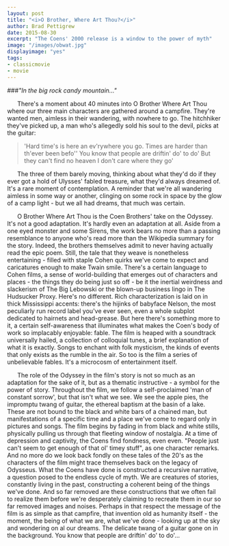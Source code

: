 ```yaml
---
layout: post
title: "<i>O Brother, Where Art Thou?</i>"
author: Brad Pettigrew
date: 2015-08-30
excerpt: "The Coens' 2000 release is a window to the power of myth"
image: "/images/obwat.jpg"
displayimage: "yes"
tags:
- classicmovie
- movie
---
```

###*"In the big rock candy mountain..."*
<br>

&nbsp;&nbsp;&nbsp;&nbsp;&nbsp;&nbsp;There's a moment about 40 minutes into O Brother Where Art Thou where our three main characters are gathered around a campfire. They're wanted men, aimless in their wandering, with nowhere to go. The hitchhiker they've picked up, a man who's allegedly sold his soul to the devil, picks at the guitar:

> 'Hard time's is here an ev'rywhere you go. 
> Times are harder than th'ever been befo'' 
> You know that people are driftin' do' to do'
> But they can't find no heaven
> I don't care where they go'

&nbsp;&nbsp;&nbsp;&nbsp;&nbsp;&nbsp;The three of them barely moving, thinking about what they'd do if they ever got a hold of Ulysses' fabled treasure, what they'd always dreamed of. It's a rare moment of contemplation. A reminder that we're all wandering aimless in some way or another, clinging on some rock in space by the glow of a camp light - but we all had dreams, that much was certain.
	
&nbsp;&nbsp;&nbsp;&nbsp;&nbsp;&nbsp;O Brother Where Art Thou is the Coen Brothers' take on the Odyssey. It's not a good adaptation. It's hardly even an adaptation at all. Aside from a one eyed monster and some Sirens, the work bears no more than a passing resemblance to anyone who's read more than the Wikipedia summary for the story. Indeed, the brothers themselves admit to never having actually read the epic poem. Still, the tale that they weave is nonetheless entertaining - filled with staple Cohen quirks we've come to expect and caricatures enough to make Twain smile. There's a certain language to Cohen films, a sense of world-building that emerges out of characters and places - the things they do being just so off - be it the inertial weirdness and slackerism of The Big Lebowski or the blown-up business lingo in The Hudsucker Proxy. Here's no different. Rich characterization is laid on in thick Mississippi accents: there's the hijinks of babyface Nelson, the most peculiarly run record label you've ever seen, even a whole subplot dedicated to hairnets and head-grease. But here there's something more to it, a certain self-awareness that illuminates what makes the Coen's body of work so implacably enjoyable: fable. The film is heaped with a soundtrack universally hailed, a collection of colloquial tunes, a brief explanation of what it is exactly. Songs to enchant with folk mysticism, the kinds of events that only exists as the rumble in the air. So too is the film a series of unbelievable fables. It's a microcosm of entertainment itself.
	
&nbsp;&nbsp;&nbsp;&nbsp;&nbsp;&nbsp;The role of the Odyssey in the film's story is not so much as an adaptation for the sake of it, but as a thematic instructive - a symbol for the power of story. Throughout the film, we follow a self-proclaimed 'man of constant sorrow', but that isn't what we see. We see the apple pies, the impromptu twang of guitar, the ethereal baptism at the basin of a lake. These are not bound to the black and white bars of a chained man, but manifestations of a specific time and a place we've come to regard only in pictures and songs. The film begins by fading in from black and white stills, physically pulling us through that fleeting window of nostalgia. At a time of depression and captivity, the Coens find fondness, even even. "People just can't seem to get enough of that ol' timey stuff", as one character remarks. And no more do we look back fondly on these tales of the 20's as the characters of the film might trace themselves back on the legacy of Odysseus. What the Coens have done is constructed a recursive narrative, a question posed to the endless cycle of myth. We are creatures of stories, constantly living in the past, constructing a coherent being of the things we've done. And so far removed are these constructions that we often fail to realize them before we're desperately claiming to recreate them in our so far removed images and noises. Perhaps in that respect the message of the film is as simple as that campfire, that invention old as humanity itself - the moment, the being of what we are, what we've done - looking up at the sky and wondering on al our dreams. The delicate twang of a guitar gone on in the background. You know that people are driftin' do' to do'...
